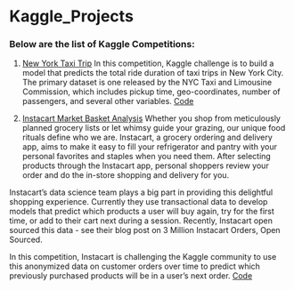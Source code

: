 # Kaggle_Projects

### Below are the list of Kaggle Competitions:

1. [New York Taxi Trip](https://www.kaggle.com/c/nyc-taxi-trip-duration)
In this competition, Kaggle challenge is to build a model that predicts the total ride duration of taxi trips in New York City. The primary dataset is one released by the NYC Taxi and Limousine Commission, which includes pickup time, geo-coordinates, number of passengers, and several other variables. [Code](https://github.com/Atheros167/Kaggle_Projects/blob/master/NewYorkTaxiTrip.ipynb)

2. [Instacart Market Basket Analysis](https://www.kaggle.com/c/instacart-market-basket-analysis)
Whether you shop from meticulously planned grocery lists or let whimsy guide your grazing, our unique food rituals define who we are. Instacart, a grocery ordering and delivery app, aims to make it easy to fill your refrigerator and pantry with your personal favorites and staples when you need them. After selecting products through the Instacart app, personal shoppers review your order and do the in-store shopping and delivery for you.

Instacart’s data science team plays a big part in providing this delightful shopping experience. Currently they use transactional data to develop models that predict which products a user will buy again, try for the first time, or add to their cart next during a session. Recently, Instacart open sourced this data - see their blog post on 3 Million Instacart Orders, Open Sourced.

In this competition, Instacart is challenging the Kaggle community to use this anonymized data on customer orders over time to predict which previously purchased products will be in a user’s next order. [Code]()
